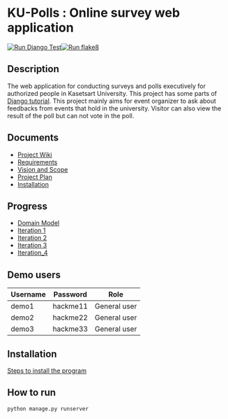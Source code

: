 # KU-Polls : Online survey web application

[![Run Django Test](https://github.com/Thanawas-Sirilertsathit/ku-polls/actions/workflows/django.yml/badge.svg)](https://github.com/Thanawas-Sirilertsathit/ku-polls/actions/workflows/django.yml)[![Run flake8](https://github.com/Thanawas-Sirilertsathit/ku-polls/actions/workflows/flake8.yml/badge.svg)](https://github.com/Thanawas-Sirilertsathit/ku-polls/actions/workflows/flake8.yml)

## Description
The web application for conducting surveys and polls executively for authorized people in Kasetsart University. This project has some parts of [Django tutorial](https://docs.djangoproject.com/en/5.1/intro/tutorial01/). This project mainly aims for event organizer to ask about feedbacks from events that hold in the university. Visitor can also view the result of the poll but can not vote in the poll.

## Documents
* [Project Wiki](../../wiki/Home)
* [Requirements](../../wiki/Requirements)
* [Vision and Scope](../../wiki/Vision-and-Scope)
* [Project Plan](../../wiki/Project-Plan)
* [Installation](../../wiki/Installation)

## Progress
* [Domain Model](../../wiki/Domain_Model)
* [Iteration 1](../../wiki/Iteration_1)
* [Iteration 2](../../wiki/Iteration_2)
* [Iteration 3](../../wiki/Iteration_3)
* [Iteration_4](../../wiki/Iteration_4)

## Demo users
| Username | Password | Role |
|----------|----------|------|
| demo1 | hackme11 | General user |
| demo2 | hackme22 | General user |
| demo3 | hackme33 | General user |

## Installation
[Steps to install the program](./Installation.md)

## How to run

```
python manage.py runserver
```
